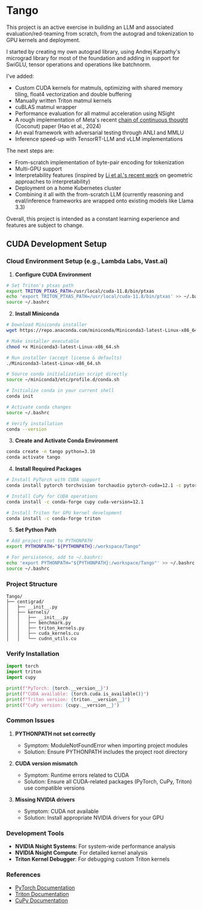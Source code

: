 # Tango

This project is an active exercise in building an LLM and associated evaluation/red-teaming from scratch, from the autograd and tokenization to GPU kernels and deployment. 

I started by creating my own autograd library, using Andrej Karpathy's micrograd library for most of the foundation and adding in support for SwiGLU, tensor operations and operations like batchnorm.

I've added:
- Custom CUDA kernels for matmuls, optimizing with shared memory tiling, float4 vectorization and double buffering
- Manually written Triton matmul kernels
- cuBLAS matmul wrapper
- Performance evaluation for all matmul acceleration using NSight
- A rough implementation of Meta's recent [chain of continuous thought]([url](https://arxiv.org/html/2412.06769)) (Coconut) paper (Hao et al., 2024)
- An eval framework with adversarial testing through ANLI and MMLU
- Inference speed-up with TensorRT-LLM and vLLM implementations

The next steps are:
- From-scratch implementation of byte-pair encoding for tokenization
- Multi-GPU support
- Interpretability features (inspired by [Li et al.'s recent work]([url](https://arxiv.org/abs/2410.19750)) on geometric approaches to interpretability)
- Deployment on a home Kubernetes cluster
- Combining it all with the from-scratch LLM (currently reasoning and eval/inference frameworks are wrapped onto existing models like Llama 3.3)

Overall, this project is intended as a constant learning experience and features are subject to change.

## CUDA Development Setup

### Cloud Environment Setup (e.g., Lambda Labs, Vast.ai)

1. **Configure CUDA Environment**
```bash
# Set Triton's ptxas path
export TRITON_PTXAS_PATH=/usr/local/cuda-11.8/bin/ptxas
echo 'export TRITON_PTXAS_PATH=/usr/local/cuda-11.8/bin/ptxas' >> ~/.bashrc
source ~/.bashrc
```

2. **Install Miniconda**
```bash
# Download Miniconda installer
wget https://repo.anaconda.com/miniconda/Miniconda3-latest-Linux-x86_64.sh

# Make installer executable
chmod +x Miniconda3-latest-Linux-x86_64.sh

# Run installer (accept license & defaults)
./Miniconda3-latest-Linux-x86_64.sh

# Source conda initialization script directly
source ~/miniconda3/etc/profile.d/conda.sh

# Initialize conda in your current shell
conda init

# Activate conda changes
source ~/.bashrc

# Verify installation
conda --version
```

3. **Create and Activate Conda Environment**
```bash
conda create -n tango python=3.10
conda activate tango
```

4. **Install Required Packages**
```bash
# Install PyTorch with CUDA support
conda install pytorch torchvision torchaudio pytorch-cuda=12.1 -c pytorch -c nvidia

# Install CuPy for CUDA operations
conda install -c conda-forge cupy cuda-version=12.1

# Install Triton for GPU kernel development
conda install -c conda-forge triton
```

5. **Set Python Path**
```bash
# Add project root to PYTHONPATH
export PYTHONPATH="${PYTHONPATH}:/workspace/Tango"

# For persistence, add to ~/.bashrc:
echo 'export PYTHONPATH="${PYTHONPATH}:/workspace/Tango"' >> ~/.bashrc
source ~/.bashrc
```

### Project Structure
```
Tango/
├── centigrad/
│   ├── __init__.py
│   ├── kernels/
│   │   ├── __init__.py
│   │   ├── benchmark.py
│   │   ├── triton_kernels.py
│   │   ├── cuda_kernels.cu
│   │   └── cudnn_utils.cu
```

### Verify Installation
```python
import torch
import triton
import cupy

print(f"PyTorch: {torch.__version__}")
print(f"CUDA available: {torch.cuda.is_available()}")
print(f"Triton version: {triton.__version__}")
print(f"CuPy version: {cupy.__version__}")
```

### Common Issues

1. **PYTHONPATH not set correctly**
   - Symptom: ModuleNotFoundError when importing project modules
   - Solution: Ensure PYTHONPATH includes the project root directory

2. **CUDA version mismatch**
   - Symptom: Runtime errors related to CUDA
   - Solution: Ensure all CUDA-related packages (PyTorch, CuPy, Triton) use compatible versions

3. **Missing NVIDIA drivers**
   - Symptom: CUDA not available
   - Solution: Install appropriate NVIDIA drivers for your GPU

### Development Tools

- **NVIDIA Nsight Systems**: For system-wide performance analysis
- **NVIDIA Nsight Compute**: For detailed kernel analysis
- **Triton Kernel Debugger**: For debugging custom Triton kernels

### References

- [PyTorch Documentation](https://pytorch.org/docs)
- [Triton Documentation](https://triton-lang.org/main/getting-started/installation.html)
- [CuPy Documentation](https://docs.cupy.dev/en/stable/install.html)
